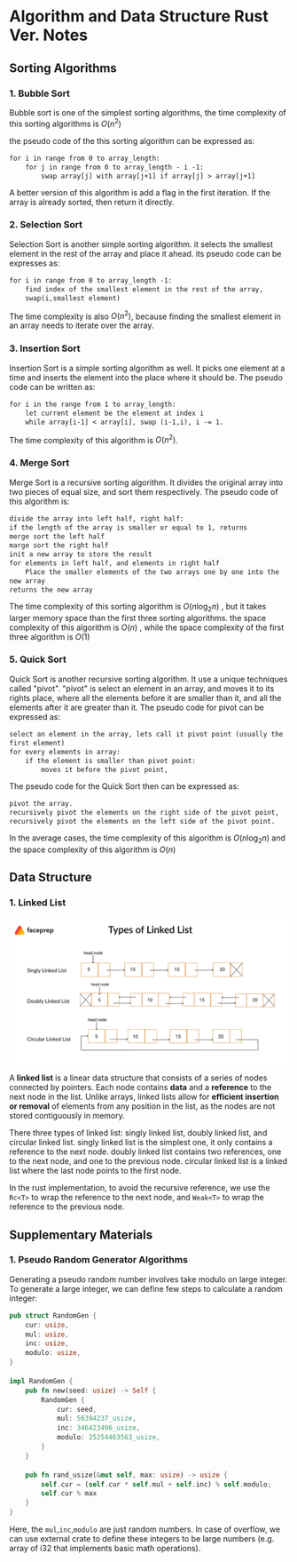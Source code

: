 # Algorithm and Data Structure Rust Ver. Notes

## Sorting Algorithms

### 1. Bubble Sort

Bubble sort is one of the simplest sorting algorithms, the time complexity of this sorting algorithms is $O(n^2)$

the pseudo code of the this sorting algorithm can be expressed as:

```pseudocode
for i in range from 0 to array_length:
	for j in range from 0 to array_length - i -1:
		swap array[j] with array[j+1] if array[j] > array[j+1] 
```

A better version of this algorithm is add a flag in the first iteration. If the array is already sorted, then return it directly.

### 2. Selection Sort

Selection Sort is another simple sorting algorithm. it selects the smallest element in the rest of the array and place it  ahead. its pseudo code can be expresses as:

```pseudocode
for i in range from 0 to array_length -1:
	find index of the smallest element in the rest of the array,
	swap(i,smallest element)
```

The time complexity is also $O(n^2)$, because finding the smallest element in an array needs to iterate over the array.

### 3. Insertion Sort

Insertion Sort is a simple sorting algorithm as well. It picks one element at a time and inserts the element into the place where it should be.  The pseudo code can be written as:

```pseudocode
for i in the range from 1 to array_length:
	let current element be the element at index i
	while array[i-1] < array[i], swap (i-1,i), i -= 1.
```

The time complexity of this algorithm is $O(n^2)$.

### 4. Merge Sort

Merge Sort is a recursive sorting algorithm. It divides the original array into two pieces of equal size, and sort them respectively. The pseudo code of this algorithm is:

```pseudocode
divide the array into left half, right half:
if the length of the array is smaller or equal to 1, returns
merge sort the left half
marge sort the right half
init a new array to store the result
for elements in left half, and elements in right half
	Place the smaller elements of the two arrays one by one into the new array
returns the new array
```

The time complexity of this sorting algorithm is $O(n\log_2 n)$ , but it takes larger memory space than the first three sorting algorithms. the space complexity of this algorithm is $O(n)$ , while the space complexity of the first three algorithm is $O(1)$

### 5. Quick Sort

Quick Sort is another recursive sorting algorithm. It use a unique techniques called "pivot". "pivot" is select an element in an array, and moves it to its rights place, where all the elements before it are smaller than it, and all the elements after it are greater than it. The pseudo code for pivot can be expressed as:

```pseudocode
select an element in the array, lets call it pivot point (usually the first element)
for every elements in array:
	if the element is smaller than pivot point:
		moves it before the pivot point,
```

The pseudo code for the Quick Sort then can be expressed as:

```pseudocode
pivot the array.
recursively pivot the elements on the right side of the pivot point,
recursively pivot the elements on the left side of the pivot point.
```

In the average cases, the time complexity of this algorithm is $O(n\log_2 n)$ and the space complexity of this algorithm is $O(n)$

## Data Structure

### 1. Linked List

![Linked List](assets/images/linked-list.webp)

A **linked list** is a linear data structure that consists of a series of nodes connected by pointers. Each node contains **data** and a **reference** to the next node in the list. Unlike arrays, linked lists allow for **efficient insertion or removal** of elements from any position in the list, as the nodes are not stored contiguously in memory.

There three types of linked list: singly linked list, doubly linked list, and circular linked list. singly linked list is the simplest one, it only contains a reference to the next node. doubly linked list contains two references, one to the next node, and one to the previous node. circular linked list is a linked list where the last node points to the first node.

In the rust implementation, to avoid the recursive reference, we use the `Rc<T>` to wrap the reference to the next node, and `Weak<T>` to wrap the reference to the previous node.

## Supplementary Materials

### 1. Pseudo Random Generator Algorithms

Generating a pseudo random number involves take modulo on large integer. To generate a large integer, we can define few steps to calculate a random integer:

``` rust
pub struct RandomGen {
    cur: usize,
    mul: usize,
    inc: usize,
    modulo: usize,
}

impl RandomGen {
    pub fn new(seed: usize) -> Self {
        RandomGen {
            cur: seed,
            mul: 56394237_usize,
            inc: 346423496_usize,
            modulo: 25254463563_usize,
        }
    }

    pub fn rand_usize(&mut self, max: usize) -> usize {
        self.cur = (self.cur * self.mul + self.inc) % self.modulo;
        self.cur % max
    }
}
```

Here, the `mul`,`inc`,`modulo` are just random numbers. In case of overflow, we can use external crate to define these integers to be large numbers (e.g. array of i32 that implements basic math operations).

